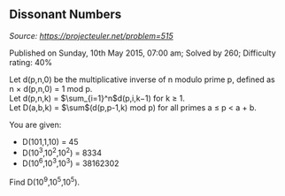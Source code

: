 Dissonant Numbers
-----------------

*Source: https://projecteuler.net/problem=515*

Published on Sunday, 10th May 2015, 07:00 am; Solved by 260; Difficulty
rating: 40%

Let d(p,n,0) be the multiplicative inverse of n modulo prime p, defined
as n × d(p,n,0) = 1 mod p.\
 Let d(p,n,k) = \$\\sum\_{i=1}\^n\$d(p,i,k−1) for k ≥ 1.\
 Let D(a,b,k) = \$\\sum\$(d(p,p-1,k) mod p) for all primes
a ≤ p \< a + b.

You are given:

-   D(101,1,10) = 45
-   D(10<sup>3</sup>,10<sup>2</sup>,10<sup>2</sup>) = 8334
-   D(10<sup>6</sup>,10<sup>3</sup>,10<sup>3</sup>) = 38162302

Find D(10<sup>9</sup>,10<sup>5</sup>,10<sup>5</sup>).
